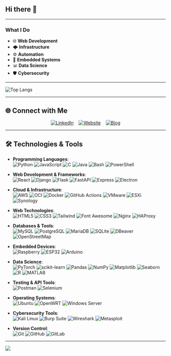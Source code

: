 ## Hi there 👋

---

### **What I Do**
- 🌐 **Web Development**
- 🌩️ **Infrastructure**
- ⚙️ **Automation**
- 🔧 **Embedded Systems**
- 📊 **Data Science**
- 🛡️ **Cybersecurity**

---

![Top Langs](https://github-readme-stats.vercel.app/api/top-langs/?username=jaehoon0905&layout=compact)

---

## 🌐 Connect with Me
<span style="display: flex; gap: 1rem; justify-content: center;">
<a href="https://linkedin.com/in/jaehoon0905"><img alt="LinkedIn" src="https://img.shields.io/badge/-LinkedIn-0077B5?style=for-the-badge&logo=linkedin&logoColor=white"></a>
<a href="https://jxehxxn.github.io/"><img alt="Website" src="https://img.shields.io/badge/-Website-000000?style=for-the-badge&logo=googlechrome&logoColor=white"></a>
<a href="https://jxehxxn.github.io/blog/"><img alt="Blog" src="https://img.shields.io/badge/-Blog-000000?style=for-the-badge&logo=dev.to&logoColor=white"></a>
</span>

---

## 🛠️ Technologies & Tools

- **Programming Languages**:  
  <img alt="Python" src="https://img.shields.io/badge/-Python-3776AB?style=for-the-badge&logo=python&logoColor=white" />
  <img alt="JavaScript" src="https://img.shields.io/badge/-JavaScript-F7DF1E?style=for-the-badge&logo=javascript&logoColor=black" />
  <img alt="C" src="https://img.shields.io/badge/-C-A8B9CC?style=for-the-badge&logo=c&logoColor=white" />
  <img alt="Java" src="https://img.shields.io/badge/java-007396?style=for-the-badge&logo=java&logoColor=white" />
  <img alt="Bash" src="https://img.shields.io/badge/-Bash-4EAA25?style=for-the-badge&logo=gnu-bash&logoColor=white" />
  <img alt="PowerShell" src="https://img.shields.io/badge/-PowerShell-5391FE?style=for-the-badge&logo=powershell&logoColor=whi" />

- **Web Development & Frameworks**:  
  <img alt="React" src="https://img.shields.io/badge/-React-61DAFB?style=for-the-badge&logo=react&logoColor=black" />
  <img alt="Django" src="https://img.shields.io/badge/-Django-092E20?style=for-the-badge&logo=django&logoColor=white" />
  <img alt="Flask" src="https://img.shields.io/badge/-Flask-000000?style=for-the-badge&logo=flask&logoColor=white" />
  <img alt="FastAPI" src="https://img.shields.io/badge/-FastAPI-009688?style=for-the-badge&logo=fastapi&logoColor=white" />
  <img alt="Express" src="https://img.shields.io/badge/-Express-000000?style=for-the-badge&logo=express&logoColor=white" />
  <img alt="Electron" src="https://img.shields.io/badge/-Electron-47848F?style=for-the-badge&logo=electron&logoColor=white" />

- **Cloud & Infrastructure**:  
  <img alt="AWS" src="https://img.shields.io/badge/-AWS-232F3E?style=for-the-badge&logo=amazonwebservices&logoColor=white" />
  <img alt="OCI" src="https://img.shields.io/badge/-OCI-FF6A00?style=for-the-badge&logo=oracle&logoColor=white" />
  <img alt="Docker" src="https://img.shields.io/badge/-Docker-2496ED?style=for-the-badge&logo=docker&logoColor=white" />
  <img alt="GitHub Actions" src="https://img.shields.io/badge/-GitHub%20Actions-2088FF?style=for-the-badge&logo=githubactions&logoColor=white" />
  <img alt="VMware" src="https://img.shields.io/badge/-VMware-607078?style=for-the-badge&logo=vmware&logoColor=white" />
  <img alt="ESXi" src="https://img.shields.io/badge/-ESXi-607078?style=for-the-badge&logo=vmware&logoColor=white" />
  <img alt="Synology" src="https://img.shields.io/badge/-Synology-1D2D44?style=for-the-badge&logo=synology&logoColor=white" />

- **Web Technologies**:  
  <img alt="HTML5" src="https://img.shields.io/badge/-HTML5-E34F26?style=for-the-badge&logo=html5&logoColor=white" />
  <img alt="CSS3" src="https://img.shields.io/badge/-CSS3-1572B6?style=for-the-badge&logo=css3&logoColor=white" />
  <img alt="Tailwind" src="https://img.shields.io/badge/-Tailwind-06B6D4?style=for-the-badge&logo=tailwindcss&logoColor=white" />
  <img alt="Font Awesome" src="https://img.shields.io/badge/-Font%20Awesome-3399FF?style=for-the-badge&logo=font-awesome&logoColor=white" />
  <img alt="Nginx" src="https://img.shields.io/badge/-Nginx-009639?style=for-the-badge&logo=nginx&logoColor=white" />
  <img alt="HAProxy" src="https://img.shields.io/badge/-HAProxy-2261B3?style=for-the-badge&logo=haproxy&logoColor=white" />

- **Databases & Tools**:  
  <img alt="MySQL" src="https://img.shields.io/badge/-MySQL-4479A1?style=for-the-badge&logo=mysql&logoColor=white" />
  <img alt="PostgreSQL" src="https://img.shields.io/badge/-PostgreSQL-4169E1?style=for-the-badge&logo=postgresql&logoColor=white" />
  <img alt="MariaDB" src="https://img.shields.io/badge/-MariaDB-003B57?style=for-the-badge&logo=mariadb&logoColor=white" />
  <img alt="SQLite" src="https://img.shields.io/badge/-SQLite-003B57?style=for-the-badge&logo=sqlite&logoColor=white" />
  <img alt="DBeaver" src="https://img.shields.io/badge/-DBeaver-000000?style=for-the-badge&logo=dbeaver&logoColor=white" />
  <img alt="OpenStreetMap" src="https://img.shields.io/badge/-OpenStreetMap-7EBC6F?style=for-the-badge&logo=openstreetmap&logoColor=white" />

- **Embedded Devices**:  
  <img alt="Raspberry" Pi src="https://img.shields.io/badge/-Raspberry%20Pi-A22846?style=for-the-badge&logo=raspberrypi&logoColor=white" />
  <img alt="ESP32" src="https://img.shields.io/badge/-ESP32-E7352C?style=for-the-badge&logo=espressif&&logoColor=white" />
  <img alt="Arduino" src="https://img.shields.io/badge/-Arduino-00979D?style=for-the-badge&logo=arduino&logoColor=white" />

- **Data Science**:  
  <img alt="PyTorch" src="https://img.shields.io/badge/-PyTorch-EE4C2C?style=for-the-badge&logo=pytorch&logoColor=white" />
  <img alt="scikit-learn" src="https://img.shields.io/badge/-Scikit%20Learn-F7931E?style=for-the-badge&logo=scikit-learn&logoColor=white" />
  <img alt="Pandas" src="https://img.shields.io/badge/-Pandas-150458?style=for-the-badge&logo=pandas&logoColor=white" />
  <img alt="NumPy" src="https://img.shields.io/badge/-NumPy-013243?style=for-the-badge&logo=numpy&logoColor=white" />
  <img alt="Matplotlib" src="https://img.shields.io/badge/-Matplotlib-11557C?style=for-the-badge&logo=python&logoColor=white" />
  <img alt="Seaborn" src="https://img.shields.io/badge/-Seaborn-3776AB?style=for-the-badge&logo=python&logoColor=white" />
  <img alt="R" src="https://img.shields.io/badge/-R-276DC3?style=for-the-badge&logo=r&logoColor=white" />
  <img alt="MATLAB" src="https://img.shields.io/badge/-MATLAB-0076A8?style=for-the-badge&logoColor=white" />

- **Testing & API Tools**:  
  <img alt="Postman" src="https://img.shields.io/badge/-Postman-FF6C37?style=for-the-badge&logo=postman&logoColor=white" />
  <img alt="Selenium" src="https://img.shields.io/badge/-Selenium-43B02A?style=for-the-badge&logo=selenium&logoColor=white" />

- **Operating Systems**:  
  <img alt="Ubuntu" src="https://img.shields.io/badge/-Ubuntu-E95420?style=for-the-badge&logo=ubuntu&logoColor=white" />
  <img alt="OpenWRT" src="https://img.shields.io/badge/-OpenWRT-1D7F35?style=for-the-badge&logo=openwrt&logoColor=white" />
  <img alt="Windows Server" src="https://img.shields.io/badge/-Windows%20Server-00A4EF?style=for-the-badge&logo=windows-server&logoColor=white" />

- **Cybersecurity Tools**:  
  <img alt="Kali Linux" src="https://img.shields.io/badge/-Kali%20Linux-557C94?style=for-the-badge&logo=kalilinux&logoColor=white" />
  <img alt="Burp Suite" src="https://img.shields.io/badge/-Burp%20Suite-FF6F00?style=for-the-badge&logo=burpsuite&logoColor=white" />
  <img alt="Wireshark" src="https://img.shields.io/badge/-Wireshark-1679A7?style=for-the-badge&logo=wireshark&logoColor=white" />
  <img alt="Metasploit" src="https://img.shields.io/badge/-Metasploit-000000?style=for-the-badge&logo=metasploit" />

- **Version Control**:  
  <img alt="Git" src="https://img.shields.io/badge/-Git-F05032?style=for-the-badge&logo=git&logoColor=white" />
  <img alt="GitHub" src="https://img.shields.io/badge/-GitHub-181717?style=for-the-badge&logo=github&logoColor=white" />
  <img alt="GitLab" src="https://img.shields.io/badge/-GitLab-FC6D26?style=for-the-badge&logo=gitlab&logoColor=white" />

---

<img src="https://hits.seeyoufarm.com/api/count/incr/badge.svg?url=https%3A%2F%2Fgithub.com%2Fjaehoon0905%2F&count_bg=%23000000&title_bg=%23000000&icon=&icon_color=%23000000&title=&edge_flat=true" style="display:block; width=1px; height=1px;" />
